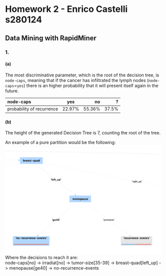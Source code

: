 # Homework 2 - Enrico Castelli s280124

## Data Mining with RapidMiner

### 1.

#### (a)

The most discriminative parameter, which is the root of the decision tree, is `node-caps`, meaning that if the cancer has infiltrated the lymph nodes (`node-caps`=`yes`) there is an higher probability that it will present itself again in the future.  

| node-caps       | yes     | no     |   ? |
| :------------- | :----------: | -----------: | --: |
|  probability of recurrence | 22.97%   | 55.36%   | 37.5% |

#### (b)

The height of the generated Decision Tree is 7, counting the root of the tree.  

An example of a pure partition would be the following:
![pure-partition](pure-partition.png)
Where the decisions to reach it are:  
node-caps[no] -> irradiat[no] -> tumor-size[35-39] -> breast-quad[left_up] -> menopause[ge40] -> no-recurrence-events
